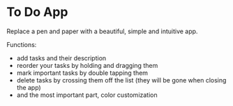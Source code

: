 # To Do App

Replace a pen and paper with a beautiful, simple and intuitive app.

Functions:
- add tasks and their description
- reorder your tasks by holding and dragging them
- mark important tasks by double tapping them
- delete tasks by crossing them off the list
  (they will be gone when closing the app)
- and the most important part, color customization
